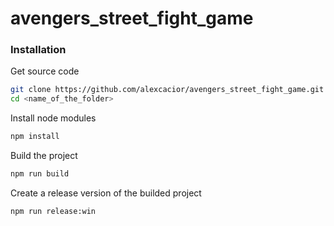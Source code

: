# avengers_street_fight_game

### Installation

Get source code

```sh
git clone https://github.com/alexcacior/avengers_street_fight_game.git <name_of_the_folder>
cd <name_of_the_folder>
```

Install node modules

```sh
npm install
```

Build the project
```sh
npm run build
```

Create a release version of the builded project

```sh
npm run release:win
```
